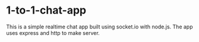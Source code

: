 # 1-to-1-chat-app
This is a simple realtime chat app built using socket.io with node.js.
The app uses express and http to make server.
